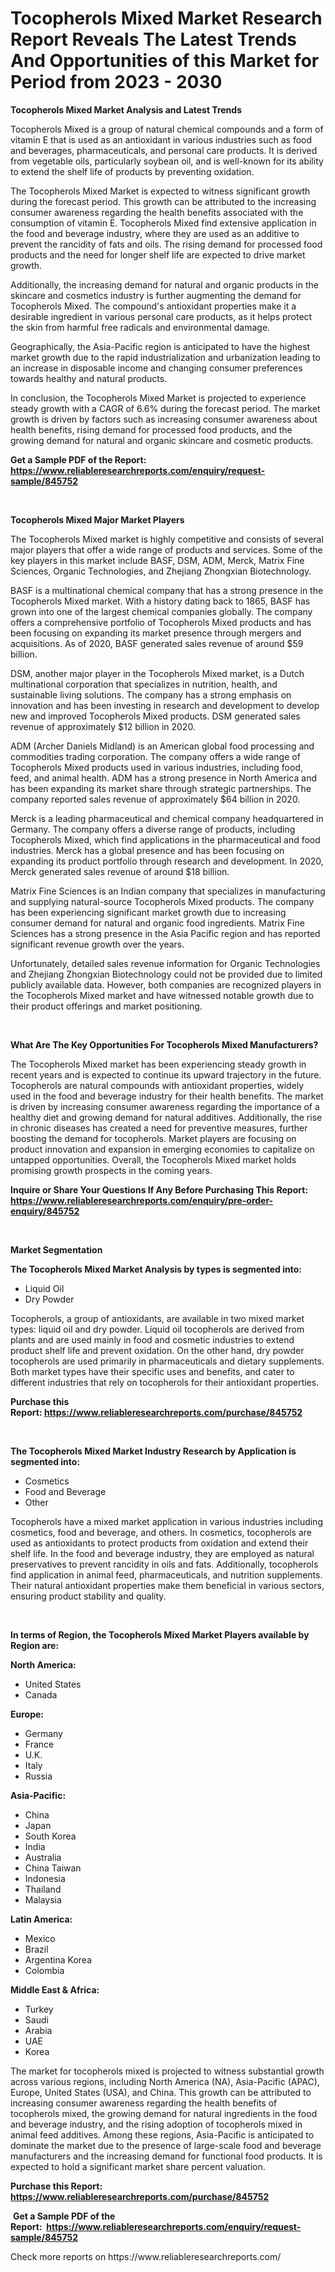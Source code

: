 <p><h1>Tocopherols Mixed Market Research Report Reveals The Latest Trends And Opportunities of this Market for Period from 2023 - 2030</h1></p><p><strong>Tocopherols Mixed Market Analysis and Latest Trends</strong></p>
<p><p>Tocopherols Mixed is a group of natural chemical compounds and a form of vitamin E that is used as an antioxidant in various industries such as food and beverages, pharmaceuticals, and personal care products. It is derived from vegetable oils, particularly soybean oil, and is well-known for its ability to extend the shelf life of products by preventing oxidation.</p><p>The Tocopherols Mixed Market is expected to witness significant growth during the forecast period. This growth can be attributed to the increasing consumer awareness regarding the health benefits associated with the consumption of vitamin E. Tocopherols Mixed find extensive application in the food and beverage industry, where they are used as an additive to prevent the rancidity of fats and oils. The rising demand for processed food products and the need for longer shelf life are expected to drive market growth.</p><p>Additionally, the increasing demand for natural and organic products in the skincare and cosmetics industry is further augmenting the demand for Tocopherols Mixed. The compound's antioxidant properties make it a desirable ingredient in various personal care products, as it helps protect the skin from harmful free radicals and environmental damage.</p><p>Geographically, the Asia-Pacific region is anticipated to have the highest market growth due to the rapid industrialization and urbanization leading to an increase in disposable income and changing consumer preferences towards healthy and natural products.</p><p>In conclusion, the Tocopherols Mixed Market is projected to experience steady growth with a CAGR of 6.6% during the forecast period. The market growth is driven by factors such as increasing consumer awareness about health benefits, rising demand for processed food products, and the growing demand for natural and organic skincare and cosmetic products.</p></p>
<p><strong>Get a Sample PDF of the Report:&nbsp; <a href="https://www.reliableresearchreports.com/enquiry/request-sample/845752">https://www.reliableresearchreports.com/enquiry/request-sample/845752</a></strong></p>
<p>&nbsp;</p>
<p><strong>Tocopherols Mixed Major Market Players</strong></p>
<p><p>The Tocopherols Mixed market is highly competitive and consists of several major players that offer a wide range of products and services. Some of the key players in this market include BASF, DSM, ADM, Merck, Matrix Fine Sciences, Organic Technologies, and Zhejiang Zhongxian Biotechnology.</p><p>BASF is a multinational chemical company that has a strong presence in the Tocopherols Mixed market. With a history dating back to 1865, BASF has grown into one of the largest chemical companies globally. The company offers a comprehensive portfolio of Tocopherols Mixed products and has been focusing on expanding its market presence through mergers and acquisitions. As of 2020, BASF generated sales revenue of around $59 billion.</p><p>DSM, another major player in the Tocopherols Mixed market, is a Dutch multinational corporation that specializes in nutrition, health, and sustainable living solutions. The company has a strong emphasis on innovation and has been investing in research and development to develop new and improved Tocopherols Mixed products. DSM generated sales revenue of approximately $12 billion in 2020.</p><p>ADM (Archer Daniels Midland) is an American global food processing and commodities trading corporation. The company offers a wide range of Tocopherols Mixed products used in various industries, including food, feed, and animal health. ADM has a strong presence in North America and has been expanding its market share through strategic partnerships. The company reported sales revenue of approximately $64 billion in 2020.</p><p>Merck is a leading pharmaceutical and chemical company headquartered in Germany. The company offers a diverse range of products, including Tocopherols Mixed, which find applications in the pharmaceutical and food industries. Merck has a global presence and has been focusing on expanding its product portfolio through research and development. In 2020, Merck generated sales revenue of around $18 billion.</p><p>Matrix Fine Sciences is an Indian company that specializes in manufacturing and supplying natural-source Tocopherols Mixed products. The company has been experiencing significant market growth due to increasing consumer demand for natural and organic food ingredients. Matrix Fine Sciences has a strong presence in the Asia Pacific region and has reported significant revenue growth over the years.</p><p>Unfortunately, detailed sales revenue information for Organic Technologies and Zhejiang Zhongxian Biotechnology could not be provided due to limited publicly available data. However, both companies are recognized players in the Tocopherols Mixed market and have witnessed notable growth due to their product offerings and market positioning.</p></p>
<p>&nbsp;</p>
<p><strong>What Are The Key Opportunities For Tocopherols Mixed Manufacturers?</strong></p>
<p><p>The Tocopherols Mixed market has been experiencing steady growth in recent years and is expected to continue its upward trajectory in the future. Tocopherols are natural compounds with antioxidant properties, widely used in the food and beverage industry for their health benefits. The market is driven by increasing consumer awareness regarding the importance of a healthy diet and growing demand for natural additives. Additionally, the rise in chronic diseases has created a need for preventive measures, further boosting the demand for tocopherols. Market players are focusing on product innovation and expansion in emerging economies to capitalize on untapped opportunities. Overall, the Tocopherols Mixed market holds promising growth prospects in the coming years.</p></p>
<p><strong>Inquire or Share Your Questions If Any Before Purchasing This Report: <a href="https://www.reliableresearchreports.com/enquiry/pre-order-enquiry/845752">https://www.reliableresearchreports.com/enquiry/pre-order-enquiry/845752</a></strong></p>
<p>&nbsp;</p>
<p><strong>Market Segmentation</strong></p>
<p><strong>The Tocopherols Mixed Market Analysis by types is segmented into:</strong></p>
<p><ul><li>Liquid Oil</li><li>Dry Powder</li></ul></p>
<p><p>Tocopherols, a group of antioxidants, are available in two mixed market types: liquid oil and dry powder. Liquid oil tocopherols are derived from plants and are used mainly in food and cosmetic industries to extend product shelf life and prevent oxidation. On the other hand, dry powder tocopherols are used primarily in pharmaceuticals and dietary supplements. Both market types have their specific uses and benefits, and cater to different industries that rely on tocopherols for their antioxidant properties.</p></p>
<p><strong>Purchase this Report:&nbsp;<a href="https://www.reliableresearchreports.com/purchase/845752">https://www.reliableresearchreports.com/purchase/845752</a></strong></p>
<p>&nbsp;</p>
<p><strong>The Tocopherols Mixed Market Industry Research by Application is segmented into:</strong></p>
<p><ul><li>Cosmetics</li><li>Food and Beverage</li><li>Other</li></ul></p>
<p><p>Tocopherols have a mixed market application in various industries including cosmetics, food and beverage, and others. In cosmetics, tocopherols are used as antioxidants to protect products from oxidation and extend their shelf life. In the food and beverage industry, they are employed as natural preservatives to prevent rancidity in oils and fats. Additionally, tocopherols find application in animal feed, pharmaceuticals, and nutrition supplements. Their natural antioxidant properties make them beneficial in various sectors, ensuring product stability and quality.</p></p>
<p>&nbsp;</p>
<p><strong>In terms of Region, the Tocopherols Mixed Market Players available by Region are:</strong></p>
<p>
    <p> <strong> North America: </strong>
        <ul>
            <li>United States</li>
            <li>Canada</li>
        </ul>
        </p> 
    <p> <strong> Europe: </strong>
        <ul>
            <li>Germany</li>
            <li>France</li>
            <li>U.K.</li>
            <li>Italy</li>
            <li>Russia</li>
        </ul>
        </p> 
    <p> <strong> Asia-Pacific: </strong>
        <ul>
            <li>China</li>
            <li>Japan</li>
            <li>South Korea</li>
            <li>India</li>
            <li>Australia</li>
            <li>China Taiwan</li>
            <li>Indonesia</li>
            <li>Thailand</li>
            <li>Malaysia</li>
        </ul>
        </p> 
    <p> <strong> Latin America: </strong>
        <ul>
            <li>Mexico</li>
            <li>Brazil</li>
            <li>Argentina Korea</li>
            <li>Colombia</li>
        </ul>
        </p> 
    <p> <strong> Middle East & Africa: </strong>
        <ul>
            <li>Turkey</li>
            <li>Saudi</li>
            <li>Arabia</li>
            <li>UAE</li>
            <li>Korea</li>
        </ul>
    </p>
    </p>
<p><p>The market for tocopherols mixed is projected to witness substantial growth across various regions, including North America (NA), Asia-Pacific (APAC), Europe, United States (USA), and China. This growth can be attributed to increasing consumer awareness regarding the health benefits of tocopherols mixed, the growing demand for natural ingredients in the food and beverage industry, and the rising adoption of tocopherols mixed in animal feed additives. Among these regions, Asia-Pacific is anticipated to dominate the market due to the presence of large-scale food and beverage manufacturers and the increasing demand for functional food products. It is expected to hold a significant market share percent valuation.</p></p>
<p><strong>Purchase this Report: <a href="https://www.reliableresearchreports.com/purchase/845752">https://www.reliableresearchreports.com/purchase/845752</a></strong></p>
<p>&nbsp;<strong>Get a Sample PDF of the Report:&nbsp;&nbsp;<a href="https://www.reliableresearchreports.com/enquiry/request-sample/845752">https://www.reliableresearchreports.com/enquiry/request-sample/845752</a></strong></p>
<p><strong></strong></p>
<p>Check more reports on https://www.reliableresearchreports.com/</p>
